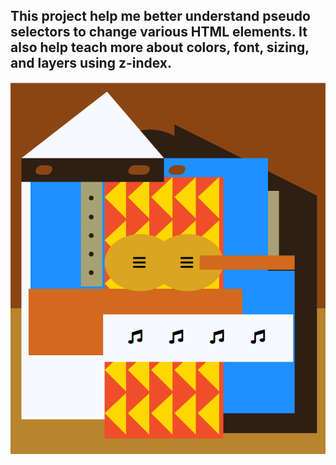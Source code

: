 ## This project help me better understand pseudo selectors to change various HTML elements. It also help teach more about colors, font, sizing, and layers using z-index.
![picasso](picasso.png)
